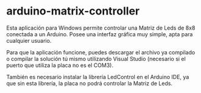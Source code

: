 # arduino-matrix-controller
Esta aplicación para Windows permite controlar una Matriz de Leds de 8x8 conectada a un Arduino. Posee una interfaz gráfica muy simple, apta para cualquier usuario.

Para que la aplicación funcione, puedes descargar el archivo ya compilado o compilar la solución tú mismo utilizando Visual Studio (necesario si el puerto que utiliza la placa no es el COM3).

También es necesario instalar la librería LedControl en el Arduino IDE, ya que sin esta librería, la placa no podrá controlar la Matriz de Leds.
